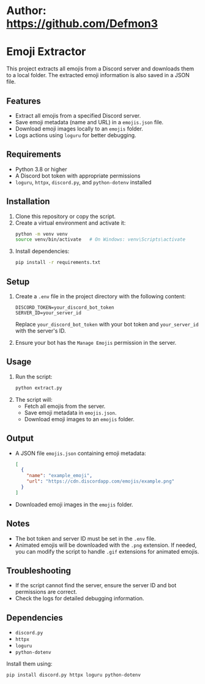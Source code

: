 # Author: https://github.com/Defmon3
# Emoji Extractor

This project extracts all emojis from a Discord server and downloads them to a local folder. The extracted emoji information is also saved in a JSON file.

## Features
- Extract all emojis from a specified Discord server.
- Save emoji metadata (name and URL) in a `emojis.json` file.
- Download emoji images locally to an `emojis` folder.
- Logs actions using `loguru` for better debugging.

## Requirements
- Python 3.8 or higher
- A Discord bot token with appropriate permissions
- `loguru`, `httpx`, `discord.py`, and `python-dotenv` installed

## Installation
1. Clone this repository or copy the script.
2. Create a virtual environment and activate it:
   ```bash
   python -m venv venv
   source venv/bin/activate   # On Windows: venv\Scripts\activate
   ```
3. Install dependencies:
   ```bash
   pip install -r requirements.txt
   ```

## Setup
1. Create a `.env` file in the project directory with the following content:
   ```env
   DISCORD_TOKEN=your_discord_bot_token
   SERVER_ID=your_server_id
   ```
   Replace `your_discord_bot_token` with your bot token and `your_server_id` with the server's ID.

2. Ensure your bot has the `Manage Emojis` permission in the server.

## Usage
1. Run the script:
   ```bash
   python extract.py
   ```
2. The script will:
   - Fetch all emojis from the server.
   - Save emoji metadata in `emojis.json`.
   - Download emoji images to an `emojis` folder.

## Output
- A JSON file `emojis.json` containing emoji metadata:
  ```json
  [
    {
      "name": "example_emoji",
      "url": "https://cdn.discordapp.com/emojis/example.png"
    }
  ]
  ```
- Downloaded emoji images in the `emojis` folder.

## Notes
- The bot token and server ID must be set in the `.env` file.
- Animated emojis will be downloaded with the `.png` extension. If needed, you can modify the script to handle `.gif` extensions for animated emojis.

## Troubleshooting
- If the script cannot find the server, ensure the server ID and bot permissions are correct.
- Check the logs for detailed debugging information.

## Dependencies
- `discord.py`
- `httpx`
- `loguru`
- `python-dotenv`

Install them using:
```bash
pip install discord.py httpx loguru python-dotenv
```

